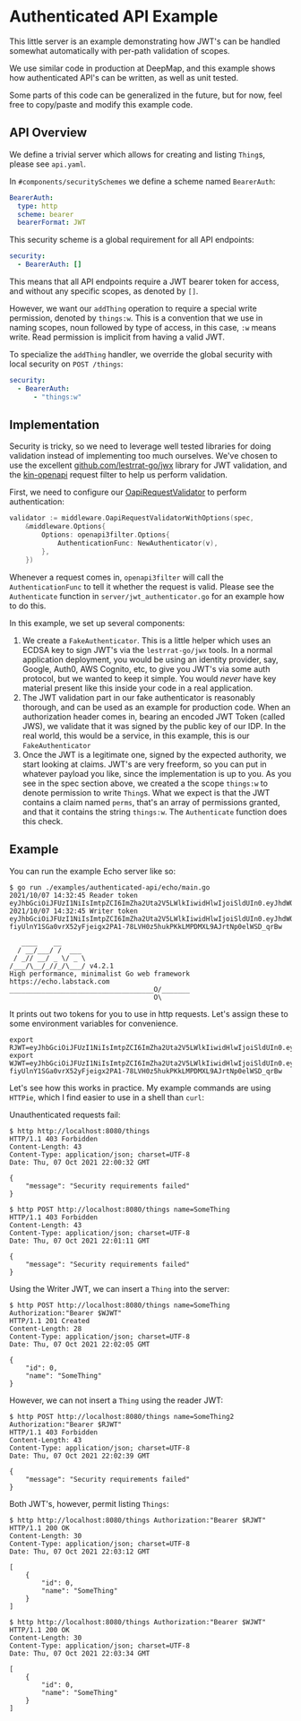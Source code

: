 # Authenticated API Example

This little server is an example demonstrating how JWT's can be handled somewhat
automatically with per-path validation of scopes.

We use similar code in production at DeepMap, and this example shows how authenticated
API's can be written, as well as unit tested.

Some parts of this code can be generalized in the future, but for now, feel free
to copy/paste and modify this example code.

## API Overview

We define a trivial server which allows for creating and listing `Thing`s, please
see `api.yaml`.

In `#components/securitySchemes` we define a scheme named `BearerAuth`:

```yaml
BearerAuth:
  type: http
  scheme: bearer
  bearerFormat: JWT
```

This security scheme is a global requirement for all API endpoints:

```yaml
security:
  - BearerAuth: []
```

This means that all API endpoints require a JWT bearer token for access, and
without any specific scopes, as denoted by `[]`.

However, we want our `addThing` operation to require a special write permission,
denoted by `things:w`. This is a convention that we use in naming scopes,
noun followed by type of access, in this case, `:w` means write. Read permission
is implicit from having a valid JWT.

To specialize the `addThing` handler, we override the global security with local
security on `POST /things`:

```yaml
security:
  - BearerAuth:
      - "things:w"
```

## Implementation

Security is tricky, so we need to leverage well tested libraries for doing validation
instead of implementing too much ourselves. We've chosen to use the excellent
[github.com/lestrrat-go/jwx](https://github.com/lestrrat-go/jwx) library for JWT
validation, and the [kin-openapi](https://github.com/getkin/kin-openapi/tree/master/openapi3filter)
request filter to help us perform validation.

First, we need to configure our [OapiRequestValidator](https://github.com/jdotw/oapi-gokit-codegen/blob/master/pkg/middleware/oapi_validate.go)
to perform authentication:

```go
validator := middleware.OapiRequestValidatorWithOptions(spec,
    &middleware.Options{
        Options: openapi3filter.Options{
            AuthenticationFunc: NewAuthenticator(v),
        },
    })
```

Whenever a request comes in, `openapi3filter` will call the `AuthenticationFunc` to tell
it whether the request is valid. Please see the `Authenticate` function in
`server/jwt_authenticator.go` for an example how to do this.

In this example, we set up several components:

1. We create a `FakeAuthenticator`. This is a little helper which uses an ECDSA key
   to sign JWT's via the `lestrrat-go/jwx` tools. In a normal application deployment,
   you would be using an identity provider, say, Google, Auth0, AWS Cognito, etc, to
   give you JWT's via some auth protocol, but we wanted to keep it simple. You would
   _never_ have key material present like this inside your code in a real application.
2. The JWT validation part in our fake authenticator is reasonably thorough, and can
   be used as an example for production code. When an authorization header comes in,
   bearing an encoded JWT Token (called JWS), we validate that it was signed by
   the public key of our IDP. In the real world, this would be a service, in this
   example, this is our `FakeAuthenticator`
3. Once the JWT is a legitimate one, signed by the expected authority, we start looking
   at claims. JWT's are very freeform, so you can put in whatever payload you like, since
   the implementation is up to you. As you see in the spec section above, we created
   a the scope `things:w` to denote permission to write `Thing`s. What we expect is that
   the JWT contains a claim named `perms`, that's an array of permissions granted, and
   that it contains the string `things:w`. The `Authenticate` function does this
   check.

## Example

You can run the example Echo server like so:

```
$ go run ./examples/authenticated-api/echo/main.go
2021/10/07 14:32:45 Reader token eyJhbGciOiJFUzI1NiIsImtpZCI6ImZha2Uta2V5LWlkIiwidHlwIjoiSldUIn0.eyJhdWQiOlsiZXhhbXBsZS11c2VycyJdLCJpc3MiOiJmYWtlLWlzc3VlciIsInBlcm0iOltdfQ.Hf9dCNJLa0HQfbtJi7ndASbkTfrLc6bZBJK8HaPqtzXiDkTH6sMRoiNhf6Kb1g6z3R1tN3XEpXsghxlMRO3OLA
2021/10/07 14:32:45 Writer token eyJhbGciOiJFUzI1NiIsImtpZCI6ImZha2Uta2V5LWlkIiwidHlwIjoiSldUIn0.eyJhdWQiOlsiZXhhbXBsZS11c2VycyJdLCJpc3MiOiJmYWtlLWlzc3VlciIsInBlcm0iOlsidGhpbmdzOnciXX0.CbPT1hzWmyTt0lTyv-fiyUlnY1SGa0vrX52yFjeigx2PA1-78LVH0z5hukPKkLMPDMXL9AJrtNp0elWSD_qrBw

   ____    __
  / __/___/ /  ___
 / _// __/ _ \/ _ \
/___/\__/_//_/\___/ v4.2.1
High performance, minimalist Go web framework
https://echo.labstack.com
____________________________________O/_______
                                    O\
```

It prints out two tokens for you to use in http requests. Let's assign
these to some environment variables for convenience.

```shell
export RJWT=eyJhbGciOiJFUzI1NiIsImtpZCI6ImZha2Uta2V5LWlkIiwidHlwIjoiSldUIn0.eyJhdWQiOlsiZXhhbXBsZS11c2VycyJdLCJpc3MiOiJmYWtlLWlzc3VlciIsInBlcm0iOltdfQ.Hf9dCNJLa0HQfbtJi7ndASbkTfrLc6bZBJK8HaPqtzXiDkTH6sMRoiNhf6Kb1g6z3R1tN3XEpXsghxlMRO3OLA
export WJWT=eyJhbGciOiJFUzI1NiIsImtpZCI6ImZha2Uta2V5LWlkIiwidHlwIjoiSldUIn0.eyJhdWQiOlsiZXhhbXBsZS11c2VycyJdLCJpc3MiOiJmYWtlLWlzc3VlciIsInBlcm0iOlsidGhpbmdzOnciXX0.CbPT1hzWmyTt0lTyv-fiyUlnY1SGa0vrX52yFjeigx2PA1-78LVH0z5hukPKkLMPDMXL9AJrtNp0elWSD_qrBw
```

Let's see how this works in practice. My example commands are using `HTTPie`, which
I find easier to use in a shell than `curl`:

Unauthenticated requests fail:

```
$ http http://localhost:8080/things
HTTP/1.1 403 Forbidden
Content-Length: 43
Content-Type: application/json; charset=UTF-8
Date: Thu, 07 Oct 2021 22:00:32 GMT

{
    "message": "Security requirements failed"
}

$ http POST http://localhost:8080/things name=SomeThing
HTTP/1.1 403 Forbidden
Content-Length: 43
Content-Type: application/json; charset=UTF-8
Date: Thu, 07 Oct 2021 22:01:11 GMT

{
    "message": "Security requirements failed"
}
```

Using the Writer JWT, we can insert a `Thing` into the server:

```
$ http POST http://localhost:8080/things name=SomeThing Authorization:"Bearer $WJWT"
HTTP/1.1 201 Created
Content-Length: 28
Content-Type: application/json; charset=UTF-8
Date: Thu, 07 Oct 2021 22:02:05 GMT

{
    "id": 0,
    "name": "SomeThing"
}
```

However, we can not insert a `Thing` using the reader JWT:

```
$ http POST http://localhost:8080/things name=SomeThing2 Authorization:"Bearer $RJWT"
HTTP/1.1 403 Forbidden
Content-Length: 43
Content-Type: application/json; charset=UTF-8
Date: Thu, 07 Oct 2021 22:02:39 GMT

{
    "message": "Security requirements failed"
}
```

Both JWT's, however, permit listing `Things`:

```
$ http http://localhost:8080/things Authorization:"Bearer $RJWT"
HTTP/1.1 200 OK
Content-Length: 30
Content-Type: application/json; charset=UTF-8
Date: Thu, 07 Oct 2021 22:03:12 GMT

[
    {
        "id": 0,
        "name": "SomeThing"
    }
]

$ http http://localhost:8080/things Authorization:"Bearer $WJWT"
HTTP/1.1 200 OK
Content-Length: 30
Content-Type: application/json; charset=UTF-8
Date: Thu, 07 Oct 2021 22:03:34 GMT

[
    {
        "id": 0,
        "name": "SomeThing"
    }
]
```
